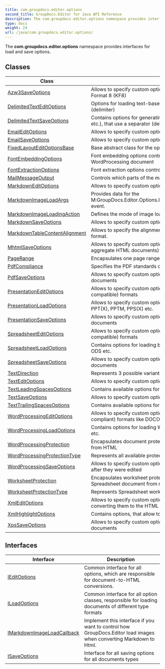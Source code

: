 ```yaml
---
title: com.groupdocs.editor.options
second_title: GroupDocs.Editor for Java API Reference
description: The com.groupdocs.editor.options namespace provides interfaces for load and save options.
type: docs
weight: 24
url: /java/com.groupdocs.editor.options/
---
```


The **com.groupdocs.editor.options** namespace provides interfaces for load and save options.


## Classes

| Class | Description |
| --- | --- |
| [Azw3SaveOptions](../com.groupdocs.editor.options/azw3saveoptions) | Allows to specify custom options for generating and saving the AZW3 e-books, also known as Kindle Format 8 (KF8) |
| [DelimitedTextEditOptions](../com.groupdocs.editor.options/delimitedtexteditoptions) | Options for loading text-based Spreadsheet documents (CSV, Tab-based etc.), that use a separator (delimiter) |
| [DelimitedTextSaveOptions](../com.groupdocs.editor.options/delimitedtextsaveoptions) | Contains options for generating and saving text-based Spreadsheet documents (CSV, Tab-based etc.), that use a separator (delimiter) |
| [EmailEditOptions](../com.groupdocs.editor.options/emaileditoptions) | Allows to specify custom options for editing documents in the different electronic mail (email) formats |
| [EmailSaveOptions](../com.groupdocs.editor.options/emailsaveoptions) | Allows to specify custom options for generating and saving electronic mail (email) documents |
| [FixedLayoutEditOptionsBase](../com.groupdocs.editor.options/fixedlayouteditoptionsbase) | Base abstract class for the options for all documents of fixed-layout formats like PDF and XPS |
| [FontEmbeddingOptions](../com.groupdocs.editor.options/fontembeddingoptions) | Font embedding options control which font resources should be embedded into the output WordProcessing document |
| [FontExtractionOptions](../com.groupdocs.editor.options/fontextractionoptions) | Font extraction options control which fonts should be extracted and from where |
| [MailMessageOutput](../com.groupdocs.editor.options/mailmessageoutput) | Controls which parts of the mail message should be delivered to the output processing |
| [MarkdownEditOptions](../com.groupdocs.editor.options/markdowneditoptions) | Allows to specify custom options for editing documents in Markdown format. |
| [MarkdownImageLoadArgs](../com.groupdocs.editor.options/markdownimageloadargs) | Provides data for the  M:GroupDocs.Editor.Options.IMarkdownImageLoadCallback.ProcessImage(MarkdownImageLoadArgs)  event. |
| [MarkdownImageLoadingAction](../com.groupdocs.editor.options/markdownimageloadingaction) | Defines the mode of image loading while opening for editing the file in Markdown format |
| [MarkdownSaveOptions](../com.groupdocs.editor.options/markdownsaveoptions) | Allows to specify custom options for generating and saving Markdown documents |
| [MarkdownTableContentAlignment](../com.groupdocs.editor.options/markdowntablecontentalignment) | Allows to specify the alignment of the content of the table to be used when exporting into Markdown format. |
| [MhtmlSaveOptions](../com.groupdocs.editor.options/mhtmlsaveoptions) | Allows to specify custom options for generating and saving the MHTML (MIME encapsulation of aggregate HTML documents) documents |
| [PageRange](../com.groupdocs.editor.options/pagerange) | Encapsulates one page range, which can have open or closed bounds. |
| [PdfCompliance](../com.groupdocs.editor.options/pdfcompliance) | Specifies the PDF standards compliance level |
| [PdfSaveOptions](../com.groupdocs.editor.options/pdfsaveoptions) | Allows to specify custom options for generating and saving PDF (Portable Document Format) documents |
| [PresentationEditOptions](../com.groupdocs.editor.options/presentationeditoptions) | Allows to specify custom options for editing documents of all supportable Presentation (PowerPoint-compatible) formats |
| [PresentationLoadOptions](../com.groupdocs.editor.options/presentationloadoptions) | Allows to specify custom options for loading documents of all supportable Presentation formats like PPT(X), PPTM, PPS(X) etc. |
| [PresentationSaveOptions](../com.groupdocs.editor.options/presentationsaveoptions) | Allows to specify custom options for generating and saving Presentation (PowerPoint-compatible) documents |
| [SpreadsheetEditOptions](../com.groupdocs.editor.options/spreadsheeteditoptions) | Allows to specify custom options for editing documents of all supportable Spreadsheet (Excel-compatible) formats |
| [SpreadsheetLoadOptions](../com.groupdocs.editor.options/spreadsheetloadoptions) | Contains options for loading binary Spreadsheet (Cells, Excel-compatible) documents like XLS(X), ODS etc. |
| [SpreadsheetSaveOptions](../com.groupdocs.editor.options/spreadsheetsaveoptions) | Allows to specify custom options for generating and saving Spreadsheet (Excel-compliant) documents |
| [TextDirection](../com.groupdocs.editor.options/textdirection) | Represents 3 possible variants how to treat text direction in the plain text documents |
| [TextEditOptions](../com.groupdocs.editor.options/texteditoptions) | Allows to specify custom options for loading plain text (TXT) documents |
| [TextLeadingSpacesOptions](../com.groupdocs.editor.options/textleadingspacesoptions) | Contains available options for leading space handling during opening plain text document (TXT) |
| [TextSaveOptions](../com.groupdocs.editor.options/textsaveoptions) | Allows to specify custom options for generating and saving plain text (TXT) documents |
| [TextTrailingSpacesOptions](../com.groupdocs.editor.options/texttrailingspacesoptions) | Contains available options for trailing space handling during opening plain text document (TXT) |
| [WordProcessingEditOptions](../com.groupdocs.editor.options/wordprocessingeditoptions) | Allows to specify custom options for editing documents of all supportable WordProcessing (Words-compliant) formats like DOC(X), RTF, ODT etc. |
| [WordProcessingLoadOptions](../com.groupdocs.editor.options/wordprocessingloadoptions) | Contains options for loading WordProcessing (Word-compatible) documents like DOC(X), RTF, ODT etc. |
| [WordProcessingProtection](../com.groupdocs.editor.options/wordprocessingprotection) | Encapsulates document protection options for the WordProcessing document, which is generated from HTML |
| [WordProcessingProtectionType](../com.groupdocs.editor.options/wordprocessingprotectiontype) | Represents all available protection types of the WordProcessing document |
| [WordProcessingSaveOptions](../com.groupdocs.editor.options/wordprocessingsaveoptions) | Allows to specify custom options for generating and saving WordProcessing-compliant documents after they were edited |
| [WorksheetProtection](../com.groupdocs.editor.options/worksheetprotection) | Encapsulates worksheet protection options, which allow to protect a worksheet in the output Spreadsheet document from modification of specified type with a specified password. |
| [WorksheetProtectionType](../com.groupdocs.editor.options/worksheetprotectiontype) | Represents Spreadsheet worksheet (tab) protection types |
| [XmlEditOptions](../com.groupdocs.editor.options/xmleditoptions) | Allows to specify custom options for loading XML (eXtensible Markup Language) documents and converting them to the HTML |
| [XmlHighlightOptions](../com.groupdocs.editor.options/xmlhighlightoptions) | Contains options, that allow to customize the XML highlighting during XML-to-HTML conversion |
| [XpsSaveOptions](../com.groupdocs.editor.options/xpssaveoptions) | Allows to specify custom options for generating and saving XPS (XML Paper Specifications) documents |

## Interfaces

| Interface | Description |
| --- | --- |
| [IEditOptions](../com.groupdocs.editor.options/ieditoptions) | Common interface for all options, which are responsible for document-to-HTML conversions. |
| [ILoadOptions](../com.groupdocs.editor.options/iloadoptions) | Common interface for all option classes, responsible for loading documents of different type formats |
| [IMarkdownImageLoadCallback](../com.groupdocs.editor.options/imarkdownimageloadcallback) | Implement this interface if you want to control how GroupDocs.Editor load images when converting Markdown to Html. |
| [ISaveOptions](../com.groupdocs.editor.options/isaveoptions) | Interface for all saving options for all documents types |
